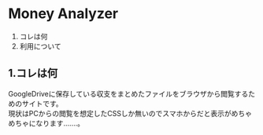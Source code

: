 # Money Analyzer
1. コレは何
2. 利用について

## 1.コレは何
GoogleDriveに保存している収支をまとめたファイルをブラウザから閲覧するためのサイトです。<br>
現状はPCからの閲覧を想定したCSSしか無いのでスマホからだと表示がめちゃめちゃになります.......。